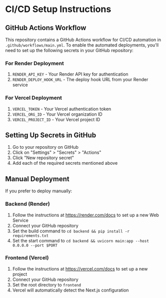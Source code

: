 # CI/CD Setup Instructions

## GitHub Actions Workflow

This repository contains a GitHub Actions workflow for CI/CD automation in `.github/workflows/main.yml`. To enable the automated deployments, you'll need to set up the following secrets in your GitHub repository:

### For Render Deployment
1. `RENDER_API_KEY` - Your Render API key for authentication
2. `RENDER_DEPLOY_HOOK_URL` - The deploy hook URL from your Render service

### For Vercel Deployment
1. `VERCEL_TOKEN` - Your Vercel authentication token
2. `VERCEL_ORG_ID` - Your Vercel organization ID
3. `VERCEL_PROJECT_ID` - Your Vercel project ID

## Setting Up Secrets in GitHub

1. Go to your repository on GitHub
2. Click on "Settings" > "Secrets" > "Actions"
3. Click "New repository secret"
4. Add each of the required secrets mentioned above

## Manual Deployment

If you prefer to deploy manually:

### Backend (Render)
1. Follow the instructions at https://render.com/docs to set up a new Web Service
2. Connect your GitHub repository
3. Set the build command to `cd backend && pip install -r requirements.txt`
4. Set the start command to `cd backend && uvicorn main:app --host 0.0.0.0 --port $PORT`

### Frontend (Vercel)
1. Follow the instructions at https://vercel.com/docs to set up a new project
2. Connect your GitHub repository
3. Set the root directory to `frontend`
4. Vercel will automatically detect the Next.js configuration
